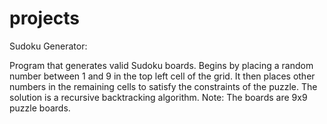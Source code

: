 projects
========

Sudoku Generator:

Program that generates valid Sudoku boards. 
Begins by placing a random 
number between 1 and 9 in the top left cell of the grid. 
It then places other numbers in the 
remaining cells to satisfy the constraints of the puzzle. 
The solution is a recursive backtracking algorithm.
Note: The boards are 9x9 puzzle boards.